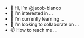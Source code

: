 - 👋 Hi, I’m @jacob-blanco
- 👀 I’m interested in ...
- 🌱 I’m currently learning ...
- 💞️ I’m looking to collaborate on ...
- 📫 How to reach me ...

<!---
jacob-blanco/jacob-blanco is a ✨ special ✨ repository because its `README.md` (this file) appears on your GitHub profile.
You can click the Preview link to take a look at your changes.
--->
